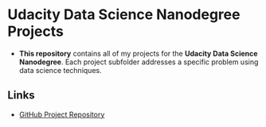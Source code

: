 # Udacity Data Science Nanodegree Projects
- **This repository** contains all of my projects for the **Udacity Data Science Nanodegree**. Each project subfolder addresses a specific problem using data science techniques.

## Links
- [GitHub Project Repository](https://github.com/nhpeytonwt/data-science-nanodegree/tree/main)